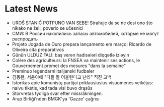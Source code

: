 # Latest News
-  UROŠ STANIĆ POTPUNO VAN SEBE! Strahuje da se ne desi ono što nikako ne želi, poverio se učesnici
-  СМИ: В России накопились запасы автомобилей, которые не могут распродать
-  Projeto Jogada de Ouro prepara lançamento em março; Ricardo de Oliveira cita preparativos
-  Günün ULDUZ FALI: baş verən hadisələri diqqətlə izləyin
-  Colère des agriculteurs: la FNSEA va maintenir ses actions, le Gouvernement promet des mesures "dans la semaine"
-  Preminuo legendarni italijanski fudbaler
-  김동완, 서윤아에 "다들 잘 어울린다고 난리" 직진 고백
-  Istorikas apie komunistų partijai priklausiusius visuomenės veikėjus: naivu tikėtis, kad tada visi buvo drąsūs
-  Storvretas tydliga svar efter missräkningen:
-  Arap Birliği'nden BMGK'ya 'Gazze' çağrısı
